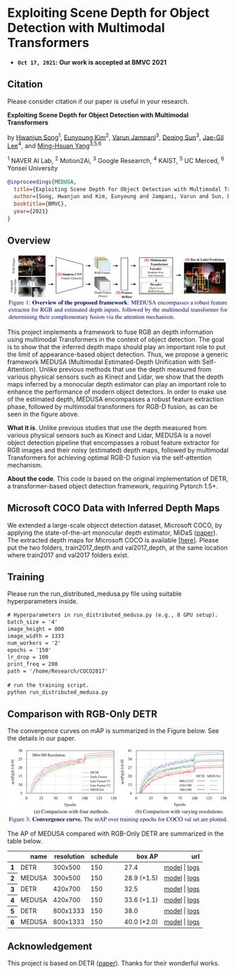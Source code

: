 # Exploiting Scene Depth for Object Detection with Multimodal Transformers

* **`Oct 17, 2021`:** **Our work is accepted at BMVC 2021**

## Citation

Please consider citation if our paper is useful in your research.

**Exploiting Scene Depth for Object Detection with Multimodal Transformers**

by [Hwanjun Song](https://scholar.google.com/citations?user=Ijzuc-8AAAAJ&hl=en&oi=ao)<sup>1</sup>, [Eunyoung Kim](https://scholar.google.com/citations?hl=en&user=xVZC-pgAAAAJ)<sup>2</sup>, [Varun Jampani](https://scholar.google.com/citations?hl=en&user=1Cv6Sf4AAAAJ)<sup>3</sup>, [Deqing Sun](https://scholar.google.com/citations?hl=en&user=t4rgICIAAAAJ)<sup>3</sup>, [Jae-Gil Lee](https://scholar.google.com/citations?hl=en&user=h9mbv9MAAAAJ)<sup>4</sup>, and [Ming-Hsuan Yang](https://scholar.google.com/citations?hl=en&user=p9-ohHsAAAAJ)<sup>3,5,6</sup>

<sup>1</sup> NAVER AI Lab, <sup>2</sup> Motion2Ai, <sup>3</sup> Google Researrch, <sup>4</sup> KAIST, <sup>5</sup> UC Merced,  <sup>6</sup> Yonsei University

```BibTeX
@inproceedings{MEDUSA,
  title={Exploiting Scene Depth for Object Detection with Multimodal Transformers},
  author={Song, Hwanjun and Kim, Eunyoung and Jampani, Varun and Sun, Deqing and Lee, Jae-Gil and Yang, Ming-Hsuan},
  booktitle={BMVC},
  year={2021}
}
```

## Overview

<p align="center">
<img src="figures/featured.png " width="900"> 
</p>

This project implements a framework to fuse RGB an depth information using multimodal Transformers in the context of object detection. The goal is to show that the inferred depth maps should play an important role to put the limit of appearance-based object detection. Thus, we propose a generic framework MEDUSA (Multimodal Estimated-Depth Unification with Self-Attention). Unlike previous methods that use the depth measured from various physical sensors such as Kinect and Lidar, we show that the depth maps inferred by a monocular depth estimator can play an important role to enhance the performance of modern object detectors. In order to make use of the estimated depth, MEDUSA encompasses a robust feature extraction phase, followed by multimodal transformers for RGB-D fusion, as can be seen in the figure above.


**What it is**. Unlike previous studies that use the depth measured from various
physical sensors such as Kinect and Lidar, MEDUSA is a novel object detection
pipeline that encompasses a robust feature extractor for RGB images and their
noisy (estimated) depth maps, followed by multimodal Transformers for achieving
optimal RGB-D fusion via the self-attention mechanism.

**About the code**. This code is based on the original implementation of DETR, a
transformer-based object detection framework, requiring Pytorch 1.5+.

## Microsoft COCO Data with Inferred Depth Maps

We extended a large-scale objecct detection dataset, Microsoft COCO, by applying the state-of-the-art monocular depth estimator, MiDaS ([paper](https://arxiv.org/pdf/1907.01341v3.pdf)). The extracted depth maps for Microsoft COCO is available [[here]](https://drive.google.com/file/d/1TyXIqykl_T6SmDBZJ0-y6OYnKVKRv9Aq/view?usp=sharing). Please put the two folders, train2017_depth and val2017_depth, at the same location where train2017 and val2017 folders exist.

## Training
Please run the run_distributed_medusa.py file using suitable hyperparameters inside. 
```
# Hyperparameters in run_distributed_medusa.py (e.g., 8 GPU setup).
batch_size = '4'
image_height = 800
image_width = 1333
num_workers = '2'
epochs = '150'
lr_drop = 100
print_freq = 200
path = '/home/Research/COCO2017'

# run the training script.
python run_distributed_medusa.py
```

## Comparison with RGB-Only DETR

The convergence curves on mAP is summarized in the Figure below. See the details in our paper.
<p align="center">
<img src="figures/convergence.png " width="900"> 
</p>

The AP of MEDUSA compared with RGB-Only DETR are summarized in the table below.
<table>
  <thead>
    <tr style="text-align: right;">
      <th></th>
      <th>name</th>
      <th>resolution</th>
      <th>schedule</th>
      <th>box AP</th>
      <th>url</th>
    </tr>
  </thead>
  <tbody>
    <tr>
      <th>1</th>
      <td>DETR</td>
      <td>300x500</td>
      <td>150</td>
      <td>27.4</td>
      <td><a href="https://drive.google.com/file/d/1TS___G9L4RfbdxBnyOUJtuFDLWdedRy-/view?usp=sharing">model</a>&nbsp;|&nbsp;<a href="https://drive.google.com/file/d/1h8L--fz9INa5q-eMgEKTf5bVrhWSjPBG/view?usp=sharing">logs</a></td>
    </tr>
    <tr>
      <th>2</th>
      <td>MEDUSA</td>
      <td>300x500</td>
      <td>150</td>
      <td>28.9 (+1.5)</td>
      <td><a href="https://drive.google.com/file/d/1BYtXs6VZJA4VHx0ozW8GxzJ3dZYJ16yR/view?usp=sharing">model</a>&nbsp;|&nbsp;<a href="https://drive.google.com/file/d/170lin-9qhuggYyqeTbwLHawFuQDL5rrt/view?usp=sharing">logs</a></td>
    </tr>
    <tr>
      <th>3</th>
      <td>DETR</td>
      <td>420x700</td>
      <td>150</td>
      <td>32.5</td>
      <td><a href="https://drive.google.com/file/d/1o-8B4gTEgyelBJrD-No_5gVvnR7zyuLC/view?usp=sharing">model</a>&nbsp;|&nbsp;<a href="https://drive.google.com/file/d/1B1AcmWcpWqAIkA2kuTjoIGzc2trdLKX3/view?usp=sharing">logs</a></td>
    </tr>
    <tr>
      <th>4</th>
      <td>MEDUSA</td>
      <td>420x700</td>
      <td>150</td>
      <td>33.6 (+1.1)</td>
      <td><a href="https://drive.google.com/file/d/1RdyySEw4hmjZY0BgPfWkRdxf15iRMAHH/view?usp=sharing">model</a>&nbsp;|&nbsp;<a href="https://drive.google.com/file/d/1nCBKNFM_Jp-8ApmIqJlp3LDfyw7cB-m6/view?usp=sharing">logs</a></td>
    </tr>
    <tr>
      <th>5</th>
      <td>DETR</td>
      <td>800x1333</td>
      <td>150</td>
      <td>38.0</td>
      <td><a href="https://drive.google.com/file/d/1fi1Nx4k-8tVY8nO4irLM17gmQXdVddm6/view?usp=sharing">model</a>&nbsp;|&nbsp;<a href="https://drive.google.com/file/d/1xjJ62WJR5UEzmd3nACWR_XGXCclKlTxj/view?usp=sharing">logs</a></td>
    </tr>
    <tr>
      <th>6</th>
      <td>MEDUSA</td>
      <td>800x1333</td>
      <td>150</td>
      <td>40.0 (+2.0)</td>
      <td><a href="https://drive.google.com/file/d/1jhxyNOLngHyvvcjfXT-Osi-RuBGh2qbS/view?usp=sharing">model</a>&nbsp;|&nbsp;<a href="https://drive.google.com/file/d/1-MppNO-I0nDvJyivpsA6vjAdYCDxlKgZ/view?usp=sharing">logs</a></td>
    </tr>
  </tbody>
</table>

## Acknowledgement
This project is based on DETR ([paper](https://arxiv.org/abs/2005.12872)). Thanks for their wonderful works.


